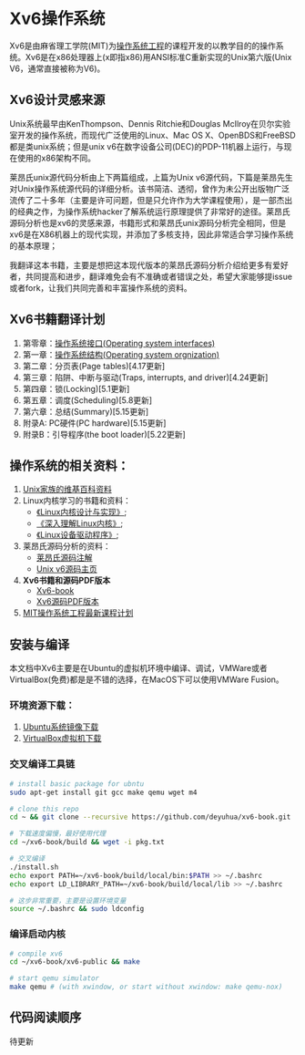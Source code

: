 <!--
  Title: Xv6 book
  Description: 现代X86版本的unix v6的教学操作系统
  Author: deyuhua@gmail.com
  -->

# Xv6操作系统
Xv6是由麻省理工学院(MIT)为[操作系统工程](https://ocw.mit.edu/courses/electrical-engineering-and-computer-science/6-828-operating-system-engineering-fall-2012/index.htm)的课程开发的以教学目的的操作系统。Xv6是在x86处理器上(x即指x86)用ANSI标准C重新实现的Unix第六版(Unix V6，通常直接被称为V6)。

## Xv6设计灵感来源
Unix系统最早由KenThompson、Dennis Ritchie和Douglas McIlroy在贝尔实验室开发的操作系统，而现代广泛使用的Linux、Mac OS X、OpenBDS和FreeBSD都是类unix系统；但是unix v6在数字设备公司(DEC)的PDP-11机器上运行，与现在使用的x86架构不同。

莱昂氏unix源代码分析由上下两篇组成，上篇为Unix v6源代码，下篇是莱昂先生对Unix操作系统源代码的详细分析。该书简洁、透彻，曾作为未公开出版物广泛流传了二十多年（主要是许可问题，但是只允许作为大学课程使用），是一部杰出的经典之作，为操作系统hacker了解系统运行原理提供了非常好的途径。莱昂氏源码分析也是xv6的灵感来源，书籍形式和莱昂氏unix源码分析完全相同，但是xv6是在X86机器上的现代实现，并添加了多核支持，因此非常适合学习操作系统的基本原理；

我翻译这本书籍，主要是想把这本现代版本的莱昂氏源码分析介绍给更多有爱好者，共同提高和进步，翻译难免会有不准确或者错误之处，希望大家能够提issue或者fork，让我们共同完善和丰富操作系统的资料。

## Xv6书籍翻译计划

1. 第零章：[操作系统接口(Operating system interfaces)](https://github.com/deyuhua/xv6-book/blob/master/book/zh/chap00.md)
2. 第一章：[操作系统结构(Operating system orgnization)](https://github.com/deyuhua/xv6-book-chinese/blob/master/book/zh/chap01.md)
3. 第二章：分页表(Page tables)[4.17更新]
4. 第三章：陷阱、中断与驱动(Traps, interrupts, and driver)[4.24更新]
5. 第四章：锁(Locking)[5.1更新]
6. 第五章：调度(Scheduling)[5.8更新]
7. 第六章：总结(Summary)[5.15更新]
8. 附录A: PC硬件(PC hardware)[5.15更新]
9. 附录B：引导程序(the boot loader)[5.22更新]

## 操作系统的相关资料：

1. [Unix家族的维基百科资料](https://zh.wikipedia.org/wiki/UNIX；)
2. Linux内核学习的书籍和资料：
   - [《Linux内核设计与实现》](https://book.douban.com/subject/5503292/);
   - [《深入理解Linux内核》](https://book.douban.com/subject/1767120/);
   - [《Linux设备驱动程序》](https://book.douban.com/subject/1420480/);
3. 莱昂氏源码分析的资料：
   - [莱昂氏源码注解](http://www.lemis.com/grog/Documentation/Lions/)
   - [Unix v6源码主页](http://v6.cuzuco.com/)
4. **Xv6书籍和源码PDF版本**
   - [Xv6-book](./book/en/book-rev9.pdf)
   - [Xv6源码PDF版本](./book/en/xv6-rev9.pdf)
5. [MIT操作系统工程最新课程计划](https://pdos.csail.mit.edu/6.828/2016/schedule.html)


## 安装与编译
本文档中Xv6主要是在Ubuntu的虚拟机环境中编译、调试，VMWare或者VirtualBox(免费)都是是不错的选择，在MacOS下可以使用VMWare Fusion。

### 环境资源下载：

1. [Ubuntu系统镜像下载](https://www.ubuntu.com/download)
2. [VirtualBox虚拟机下载](https://www.virtualbox.org/wiki/Downloads)

### 交叉编译工具链

```bash
# install basic package for ubntu
sudo apt-get install git gcc make qemu wget m4

# clone this repo
cd ~ && git clone --recursive https://github.com/deyuhua/xv6-book.git

# 下载速度偏慢，最好使用代理
cd ~/xv6-book/build && wget -i pkg.txt 

# 交叉编译
./install.sh
echo export PATH=~/xv6-book/build/local/bin:$PATH >> ~/.bashrc
echo export LD_LIBRARY_PATH=~/xv6-book/build/local/lib >> ~/.bashrc

# 这步非常重要，主要是设置环境变量
source ~/.bashrc && sudo ldconfig
```

### 编译启动内核

```bash
# compile xv6
cd ~/xv6-book/xv6-public && make

# start qemu simulator
make qemu # (with xwindow, or start without xwindow: make qemu-nox)

```

## 代码阅读顺序

待更新



<meta name='keywords' content='Xv6, mit, operation system, unix v6, qemu'>
